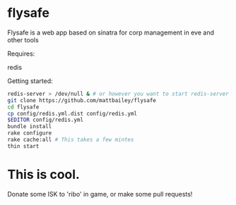 flysafe
=======

Flysafe is a web app based on sinatra for corp management in eve and other tools

Requires:

redis

Getting started:

```bash
redis-server > /dev/null & # or however you want to start redis-server
git clone https://github.com/mattbailey/flysafe
cd flysafe
cp config/redis.yml.dist config/redis.yml
$EDITOR config/redis.yml
bundle install
rake configure
rake cache:all # This takes a few mintes
thin start
```


This is cool.
=============

Donate some ISK to 'ribo' in game, or make some pull requests!
